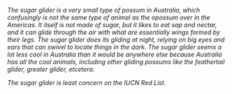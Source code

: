 *The sugar glider is a very small type of possum in Australia, which confusingly is not the same type of animal as the opossum over in the Americas. It itself is not made of sugar, but it likes to eat sap and nectar, and it can glide through the air with what are essentially wings formed by their legs. The sugar glider does its gliding at night, relying on big eyes and ears that can swivel to locate things in the dark. The sugar glider seems a lot less cool in Australia than it would be anywhere else because Australia has all the cool animals, including other gliding possums like the feathertail glider, greater glider, etcetera.*

*The sugar glider is least concern on the IUCN Red List.*
